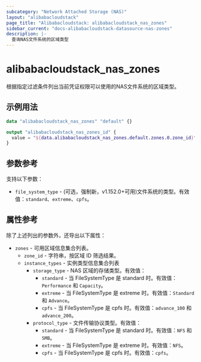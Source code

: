```yaml
---
subcategory: "Network Attached Storage (NAS)"
layout: "alibabacloudstack"
page_title: "Alibabacloudstack: alibabacloudstack_nas_zones"
sidebar_current: "docs-alibabacloudstack-datasource-nas-zones"
description: |-
  查询NAS文件系统的区域类型
---
```


# alibabacloudstack_nas_zones

根据指定过滤条件列出当前凭证权限可以使用的NAS文件系统的区域类型。


## 示例用法

```terraform
data "alibabacloudstack_nas_zones" "default" {}

output "alibabacloudstack_nas_zones_id" {
  value = "${data.alibabacloudstack_nas_zones.default.zones.0.zone_id}"
}
```

## 参数参考

支持以下参数：

* `file_system_type` - (可选，强制新，v1.152.0+可用)文件系统的类型。有效值：`standard`、`extreme`、`cpfs`。

## 属性参考

除了上述列出的参数外，还导出以下属性：

* `zones` - 可用区域信息集合列表。
    * `zone_id` - 字符串，按区域 ID 筛选结果。
    * `instance_types` - 实例类型信息集合列表
        * `storage_type` - NAS 区域的存储类型。有效值：
          * `standard` - 当 FileSystemType 是 standard 时。有效值：`Performance` 和 `Capacity`。
          * `extreme` - 当 FileSystemType 是 extreme 时。有效值：`Standard` 和 `Advance`。
          * `cpfs` - 当 FileSystemType 是 cpfs 时。有效值：`advance_100` 和 `advance_200`。
        * `protocol_type` - 文件传输协议类型。有效值：
          * `standard` - 当 FileSystemType 是 standard 时。有效值：`NFS` 和 `SMB`。
          * `extreme` - 当 FileSystemType 是 extreme 时。有效值：`NFS`。
          * `cpfs` - 当 FileSystemType 是 cpfs 时。有效值：`cpfs`。